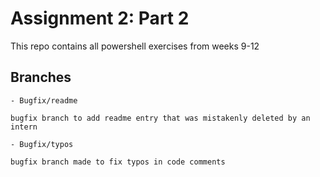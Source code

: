 # Assignment 2: Part 2

This repo contains all powershell exercises from weeks 9-12

## Branches

    - Bugfix/readme

    bugfix branch to add readme entry that was mistakenly deleted by an intern

    - Bugfix/typos

    bugfix branch made to fix typos in code comments